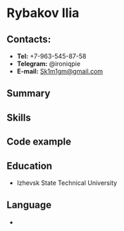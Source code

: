# Rybakov Ilia
  ## Contacts:
  * **Tel:** +7-963-545-87-58
  * **Telegram:** @ironiqpie
  * **E-mail:** Sk1m1gm@gmail.com
  
  ## Summary

  ## Skills

  ## Code example

  ## Education
  * Izhevsk State Technical University

  ## Language
  *